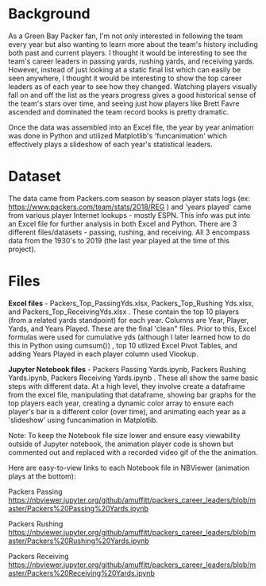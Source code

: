 # Background

As a Green Bay Packer fan, I'm not only interested in following the team every year but also wanting to learn more about the team's history including both past and current players.  I thought it would be interesting to see the team's career leaders in passing yards, rushing yards, and receiving yards.  However, instead of just looking at a static final list which can easily be seen anywhere, I thought it would be interesting to show the top career leaders as of each year to see how they changed. Watching players visually fall on and off the list as the years progress gives a good historical sense of the team's stars over time, and seeing just how players like Brett Favre ascended and dominated the team record books is pretty dramatic.

Once the data was assembled into an Excel file, the year by year animation was done in Python and  utilized Matplotlib's 'funcanimation' which effectively plays a slideshow of each year's statistical leaders.  

# Dataset

The data came from Packers.com season by season player stats logs (ex: https://www.packers.com/team/stats/2018/REG ) and 'years played' came from various player Internet lookups - mostly ESPN. This info was put into an Excel file for further analysis in both Excel and Python.  There are 3 different files/datasets - passing, rushing, and receiving. All 3 encompass data from the 1930's to 2019 (the last year played at the time of this project).

# Files

**Excel files** - Packers_Top_PassingYds.xlsx, Packers_Top_Rushing Yds.xlsx, and Packers_Top_ReceivingYds.xlsx .  These contain the top 10 players (from a related yards standpoint) for each year.  Columns are Year, Player, Yards, and Years Played.  These are the final 'clean" files.   Prior to this, Excel formulas were used for cumulative yds (although I later learned how to do this in Python using cumsum()) , top 10 utlized Excel Pivot Tables, and adding Years Played in each player column used Vlookup.

**Jupyter Notebook files** - Packers Passing Yards.ipynb, Packers Rushing Yards.ipynb, Packers Receiving Yards.ipynb .  These all show the same basic steps with different data.  At a high level, they involve create a dataframe from the excel file, manipulating that dataframe, showing bar graphs for the top players each year, creating a dynamic color array to ensure each player's bar is a different color (over time), and animating each year as a 'slideshow' using funcanimation in Matplotlib.  

Note: To keep the  Notebook file size lower and ensure easy viewability outside of Jupyter notebook, the animation player code is shown but commented out and replaced with a recorded video gif of the the animation.  

Here are easy-to-view links to each Notebook file in NBViewer (animation plays at the bottom):

Packers Passing  https://nbviewer.jupyter.org/github/amuffitt/packers_career_leaders/blob/master/Packers%20Passing%20Yards.ipynb

Packers Rushing https://nbviewer.jupyter.org/github/amuffitt/packers_career_leaders/blob/master/Packers%20Rushing%20Yards.ipynb

Packers Receiving  https://nbviewer.jupyter.org/github/amuffitt/packers_career_leaders/blob/master/Packers%20Receiving%20Yards.ipynb


